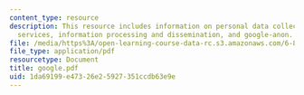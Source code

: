 ```yaml
---
content_type: resource
description: This resource includes information on personal data collection by google
  services, information processing and dissemination, and google-anon.
file: /media/https%3A/open-learning-course-data-rc.s3.amazonaws.com/6-805-ethics-and-the-law-on-the-electronic-frontier-fall-2005/1da69199e47326e25927351ccdb63e9e_google.pdf
file_type: application/pdf
resourcetype: Document
title: google.pdf
uid: 1da69199-e473-26e2-5927-351ccdb63e9e
---
```

